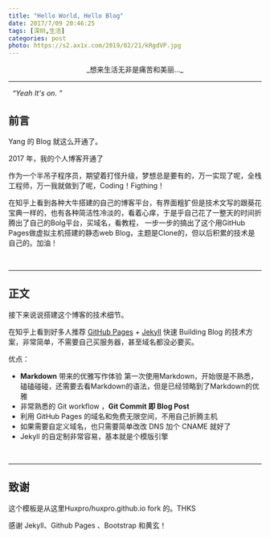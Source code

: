 ```yaml
---
title: "Hello World, Hello Blog"
date: 2017/7/09 20:46:25
tags: [深圳,生活]
categories: post
photo: https://s2.ax1x.com/2019/02/21/kRgdVP.jpg
---
```


<center>_想来生活无非是痛苦和美丽..._</center>
<!-- more -->

---
&nbsp;
*“Yeah It's on. ”*

## 前言

Yang 的 Blog 就这么开通了。

2017 年，我的个人博客开通了

作为一个半吊子程序员，期望着打怪升级，梦想总是要有的，万一实现了呢，全栈工程师，万一我就做到了呢，Coding！Figthing！

在知乎上看到各种大牛搭建的自己的博客平台，有界面粗犷但是技术文写的跟葵花宝典一样的，也有各种简洁性冷淡的，看着心痒，于是乎自己花了一整天的时间折腾出了自己的Bolg平台，买域名，看教程，
一步一步的搞出了这个用GitHub Pages做虚拟主机搭建的静态web Blog，主题是Clone的，但以后积累的技术是自己的。加油！

&nbsp;

---

## 正文

接下来说说搭建这个博客的技术细节。

在知乎上看到好多人推荐 [GitHub Pages](https://pages.github.com/) + [Jekyll](http://jekyllrb.com/) 快速 Building Blog 的技术方案，非常简单，不需要自己买服务器，甚至域名都没必要买。

优点：

* **Markdown** 带来的优雅写作体验
第一次使用Markdown，开始很是不熟悉，磕磕碰碰，还需要去看Markdown的语法，但是已经领略到了Markdown的优雅
* 非常熟悉的 Git workflow ，**Git Commit 即 Blog Post**
* 利用 GitHub Pages 的域名和免费无限空间，不用自己折腾主机
* 如果需要自定义域名，也只需要简单改改 DNS 加个 CNAME 就好了
* Jekyll 的自定制非常容易，基本就是个模版引擎

&nbsp;

---

## 致谢

这个模板是从这里Huxpro/huxpro.github.io fork 的。THKS

感谢 Jekyll、Github Pages 、Bootstrap 和黄玄！
